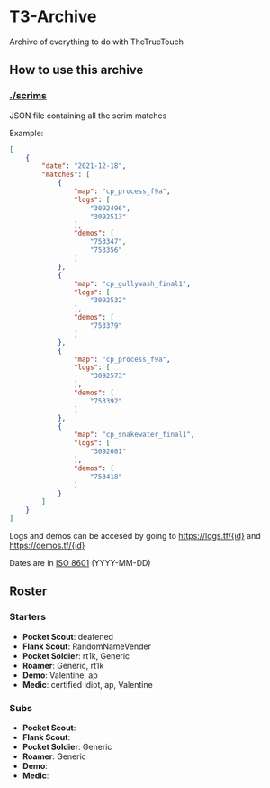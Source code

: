# T3-Archive

Archive of everything to do with TheTrueTouch

## How to use this archive

### [./scrims](./scrims)

JSON file containing all the scrim matches

Example:

```json
[
    {
        "date": "2021-12-18",
        "matches": [
            {
                "map": "cp_process_f9a",
                "logs": [
                    "3092496",
                    "3092513"
                ],
                "demos": [
                    "753347",
                    "753356"
                ]
            },
            {
                "map": "cp_gullywash_final1",
                "logs": [
                    "3092532"
                ],
                "demos": [
                    "753379"
                ]
            },
            {
                "map": "cp_process_f9a",
                "logs": [
                    "3092573"
                ],
                "demos": [
                    "753392"
                ]
            },
            {
                "map": "cp_snakewater_final1",
                "logs": [
                    "3092601"
                ],
                "demos": [
                    "753418"
                ]
            }
        ]
    }
]
```

Logs and demos can be accesed by going to <https://logs.tf/{id}> and <https://demos.tf/{id}>

Dates are in [ISO 8601](https://en.wikipedia.org/wiki/ISO_8601) (YYYY-MM-DD)

## Roster

### Starters

- **Pocket Scout**: deafened
- **Flank Scout**: RandomNameVender
- **Pocket Soldier**: rt1k, Generic
- **Roamer**: Generic, rt1k
- **Demo**: Valentine, ap
- **Medic**: certified idiot, ap, Valentine

### Subs

- **Pocket Scout**:
- **Flank Scout**:
- **Pocket Soldier**: Generic
- **Roamer**: Generic
- **Demo**:
- **Medic**:
